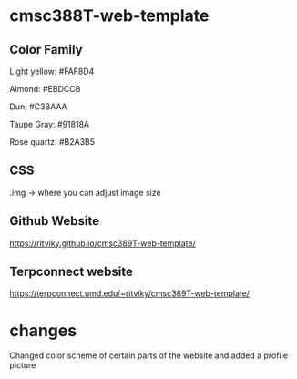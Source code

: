 # cmsc388T-web-template

## Color Family
Light yellow: #FAF8D4

Almond: #EBDCCB

Dun: #C3BAAA

Taupe Gray: #91818A

Rose quartz: #B2A3B5

## CSS
.img -> where you can adjust image size

## Github Website
https://ritviky.github.io/cmsc389T-web-template/

## Terpconnect website
https://terpconnect.umd.edu/~ritviky/cmsc389T-web-template/

# changes
Changed color scheme of certain parts of the website and added a profile picture


